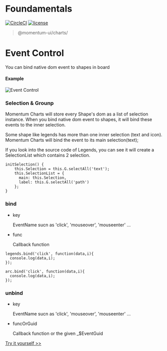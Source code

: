 # Foundamentals

[![CircleCI](https://img.shields.io/circleci/project/github/momentum-design/momentum-ui/master.svg)](https://circleci.com/gh/momentum-design/momentum-ui/)
[![license](https://img.shields.io/github/license/momentum-design/momentum-ui.svg?color=blueviolet)](https://github.com/momentum-design/momentum-ui/blob/master/charts/LICENSE)

> @momentum-ui/charts/

# Event Control

You can bind native dom event to shapes in board

#### Example

![Event Control](https://screenshot.codepen.io/3315115.mddvyEg.small.d5878861-fe05-4576-8bd8-9d15da86d960.png)

### Selection & Grounp

Momentum Charts will store every Shape's dom as a list of selection instance. When you bind native dom event to shapes, it will bind these events to the inner selection.

Some shape like legends has more than one inner selection (text and icon). Momentum Charts will bind the event to its main selection(text);

If you look into the source code of Legends, you can see it will create a SelectionList which contains 2 selection.

```
initSelection() {
	this.Selection = this.G.selectAll('text');
	this.SelectionList = {
	  main: this.Selection,
	  label: this.G.selectAll('path')
	};
}
``` 



### bind

+ key

	EventName sucn as 'click', 'mouseover', 'mouseenter' ...

+ func 

	Callback function

```
legends.bind('click', function(data,i){
  console.log(data,i);
});
```

```
arc.bind('click', function(data,i){
  console.log(data,i);
});

```

### unbind

+ key 
	
	EventName sucn as 'click', 'mouseover', 'mouseenter' ...

+ funcOrGuid

	Callback function or the given _$EventGuid

[Try it yourself >>](https://codepen.io/arthusliang/pen/mddvyEg)
